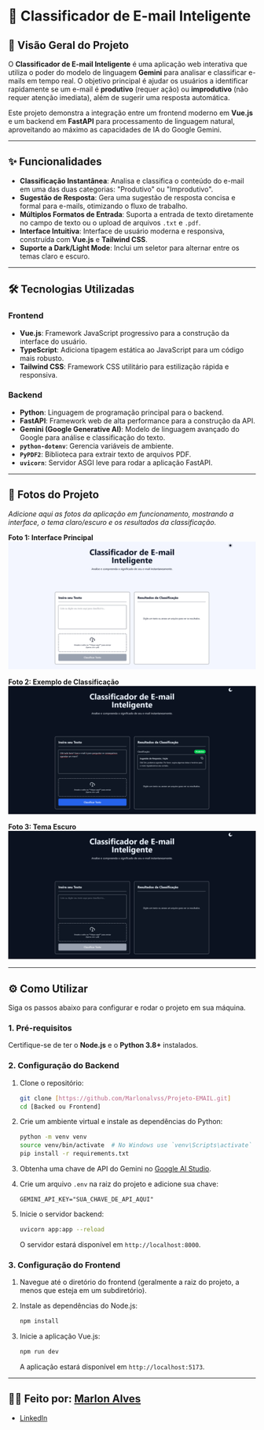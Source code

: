 # 📧 Classificador de E-mail Inteligente

## 🚀 Visão Geral do Projeto

O **Classificador de E-mail Inteligente** é uma aplicação web interativa que utiliza o poder do modelo de linguagem **Gemini** para analisar e classificar e-mails em tempo real. O objetivo principal é ajudar os usuários a identificar rapidamente se um e-mail é **produtivo** (requer ação) ou **improdutivo** (não requer atenção imediata), além de sugerir uma resposta automática.

Este projeto demonstra a integração entre um frontend moderno em **Vue.js** e um backend em **FastAPI** para processamento de linguagem natural, aproveitando ao máximo as capacidades de IA do Google Gemini.

-----

## ✨ Funcionalidades

  * **Classificação Instantânea**: Analisa e classifica o conteúdo do e-mail em uma das duas categorias: "Produtivo" ou "Improdutivo".
  * **Sugestão de Resposta**: Gera uma sugestão de resposta concisa e formal para e-mails, otimizando o fluxo de trabalho.
  * **Múltiplos Formatos de Entrada**: Suporta a entrada de texto diretamente no campo de texto ou o upload de arquivos `.txt` e `.pdf`.
  * **Interface Intuitiva**: Interface de usuário moderna e responsiva, construída com **Vue.js** e **Tailwind CSS**.
  * **Suporte a Dark/Light Mode**: Inclui um seletor para alternar entre os temas claro e escuro.

-----

## 🛠️ Tecnologias Utilizadas

### Frontend

  * **Vue.js**: Framework JavaScript progressivo para a construção da interface do usuário.
  * **TypeScript**: Adiciona tipagem estática ao JavaScript para um código mais robusto.
  * **Tailwind CSS**: Framework CSS utilitário para estilização rápida e responsiva.

### Backend

  * **Python**: Linguagem de programação principal para o backend.
  * **FastAPI**: Framework web de alta performance para a construção da API.
  * **Gemini (Google Generative AI)**: Modelo de linguagem avançado do Google para análise e classificação do texto.
  * **`python-dotenv`**: Gerencia variáveis de ambiente.
  * **`PyPDF2`**: Biblioteca para extrair texto de arquivos PDF.
  * **`uvicorn`**: Servidor ASGI leve para rodar a aplicação FastAPI.

-----

## 📸 Fotos do Projeto

*Adicione aqui as fotos da aplicação em funcionamento, mostrando a interface, o tema claro/escuro e os resultados da classificação.*

**Foto 1: Interface Principal**
*![Interface Principal](./Docs/Screenshot%202025-09-12%20at%2022-06-36%20Classificador%20de%20E-mails.png)*

**Foto 2: Exemplo de Classificação**
*![Exemplo de Classificação](./Docs/Screenshot%202025-09-12%20at%2022-07-35%20Classificador%20de%20E-mails.png)*

**Foto 3: Tema Escuro**
*![Tema Escuro](./Docs/Screenshot%202025-09-12%20at%2022-06-44%20Classificador%20de%20E-mails.png)*

-----

## ⚙️ Como Utilizar

Siga os passos abaixo para configurar e rodar o projeto em sua máquina.

### 1\. Pré-requisitos

Certifique-se de ter o **Node.js** e o **Python 3.8+** instalados.

### 2\. Configuração do Backend

1.  Clone o repositório:

    ```bash
    git clone [https://github.com/Marlonalvss/Projeto-EMAIL.git]
    cd [Backed ou Frontend]
    ```

2.  Crie um ambiente virtual e instale as dependências do Python:

    ```bash
    python -m venv venv
    source venv/bin/activate  # No Windows use `venv\Scripts\activate`
    pip install -r requirements.txt
    ```

3.  Obtenha uma chave de API do Gemini no [Google AI Studio](https://aistudio.google.com/).

4.  Crie um arquivo `.env` na raiz do projeto e adicione sua chave:

    ```
    GEMINI_API_KEY="SUA_CHAVE_DE_API_AQUI"
    ```

5.  Inicie o servidor backend:

    ```bash
    uvicorn app:app --reload
    ```

    O servidor estará disponível em `http://localhost:8000`.

### 3\. Configuração do Frontend

1.  Navegue até o diretório do frontend (geralmente a raiz do projeto, a menos que esteja em um subdiretório).

2.  Instale as dependências do Node.js:

    ```bash
    npm install
    ```

3.  Inicie a aplicação Vue.js:

    ```bash
    npm run dev
    ```

    A aplicação estará disponível em `http://localhost:5173`.

-----

## 🧑‍💻 Feito por: [Marlon Alves](https://github.com/Marlonalvss)
  * [LinkedIn](https://www.linkedin.com/in/marlon-alvss/)